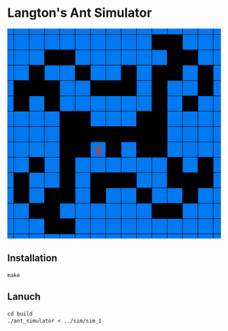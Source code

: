 # Langton's Ant Simulator
![logo](img/logo.png)
## Installation
```
make
```

## Lanuch

```
cd build
./ant_simulator < ../sim/sim_1
```